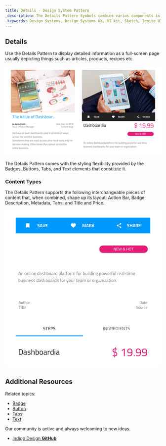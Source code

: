 ```yaml
---
title: Details - Design System Pattern
_description: The Details Pattern Symbols combine varios components in order to display detailed information about application-scenario objects. 
_keywords: Design Systems, Design Systems UX, UI kit, Sketch, Ignite UI for Angular, Sketch to Angular, Sketch to Angular, Angular, Angular Design System, Export code from Sketch, Design Kits for Angular, Sketch HTML, Sketch to HTML, Sketch UI kits
---
```


## Details

Use the Details Pattern to display detailed information as a full-screen page usually depicting things such as articles, products, recipes etc.

![](../images/details_demo.png)

The Details Pattern comes with the styling flexibility provided by the Badges, Buttons, Tabs, and Text elements that constitute it.

### Content Types

The Details Pattern supports the following interchangeable pieces of content that, when combined, shape up its layout: Action Bar, Badge, Description, Metadata, Tabs, and Title and Price.

![](../images/details_content.png)

## Additional Resources

Related topics:

- [Badge](badge.md)
- [Button](button.md)
- [Tabs](tabs.md)
- [Text](text.md)
  <div class="divider--half"></div>

Our community is active and always welcoming to new ideas.

- [Indigo Design **GitHub**](https://github.com/IgniteUI/design-system-docfx)
